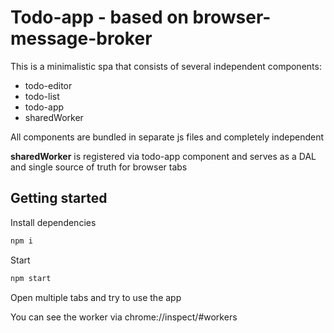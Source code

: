 # Todo-app - based on browser-message-broker

This is a minimalistic spa that consists of several independent components:

- todo-editor
- todo-list
- todo-app
- sharedWorker

All components are bundled in separate js files and completely independent

**sharedWorker** is registered via todo-app component and serves as a DAL and single source of truth for browser tabs

## Getting started

Install dependencies

```sh
npm i
```

Start

```sh
npm start
```

Open multiple tabs and try to use the app

You can see the worker via chrome://inspect/#workers
